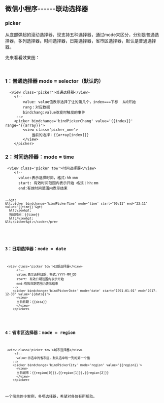## 微信小程序------联动选择器 
<h3>picker</h3> 
<p>从底部弹起的滚动选择器，现支持五种选择器，通过mode来区分，分别是普通选择器，多列选择器，时间选择器，日期选择器，省市区选择器，默认是普通选择器。</p> 
<p>先来看看效果图：</p> 
<p>&nbsp;&nbsp;&nbsp;&nbsp;&nbsp; <img alt="" src="http://images2017.cnblogs.com/blog/1041439/201708/1041439-20170831233126624-262470208.gif"></p> 
<span id="OSC_h3_2"></span>
<h3>1：普通选择器 mode = selector（默认的）</h3> 
<pre><code class="language-html">  &lt;view class='picker'&gt;普通选择器&lt;/view&gt;
    &lt;!--
        value: value值表示选择了让的第几个，index===下标  从0开始
        rang：对应数据
        bindchang:value改变时触发的事件
     --&gt;
    &lt;picker bindchange='bindPickerChang' value='{{index}}' range='{{array}}'&gt;
        &lt;view class='picker_one'&gt;
            当前的选择：{{array[index]}}
        &lt;/view&gt;
    &lt;/picker&gt;</code></pre> 
<span id="OSC_h3_3"></span>
<h3><strong><strong>2：</strong>时间选择器：mode = time</strong></h3> 
<pre><code class="language-html"> &lt;view class='picker tow'&gt;时间选择器&lt;/view&gt;
    &lt;!-- 
      value:表示选择时间，格式:hh:mm
      start: 有效时间范围内表示开始 格式：hh:mm 
      end:有效时间范围内表示结束
      
    --&gt;
    &lt;picker bindchange='bindPickerTime' mode='time' start="00:11" end="23:11" value='{{time}}'&gt;
      &lt;view&gt;
      当前时间：{{time}}
      &lt;/view&gt;
    &lt;/picker&gt;</code></pre> 
<span id="OSC_h3_4"></span>
<h3><strong><strong>3：日期</strong>选择器：mode = date</strong></h3> 
<pre><code class="language-html"> &lt;view class='picker tow'&gt;日期选择器&lt;/view&gt;
      &lt;!-- 
      value:表示选择日期，格式:YYYY-MM_DD
      start: 有效日期范围内表示开始
      end:有效日期范围内表示结束
    --&gt;
    &lt;picker bindchange='bindPickerDate' mode='date' start="1991-01-01" end="2017-12-30" value='{{data}}'&gt;
      &lt;view&gt;
      当前日期：{{data}}
      &lt;/view&gt;
    &lt;/picker&gt;</code></pre> 
<span id="OSC_h3_5"></span>
<h3><strong><strong>4：省市区</strong>选择器：mode = region</strong></h3> 
<pre><code class="language-html"> &lt;view class='picker tow'&gt;城市选择器&lt;/view&gt;
     &lt;!-- 
      value:示选中的省市区，默认选中每一列的第一个值
    --&gt;
    &lt;picker bindchange='bindPickerCity' mode='region' value='{{region}}'&gt;
      &lt;view&gt;
      当前城市：{{region[0]}},{{region[1]}},{{region[2]}}
      &lt;/view&gt;
    &lt;/picker&gt;</code></pre> 
<p>一个简单的小案例，多项选择器，希望对各位有所帮助。</p> 
